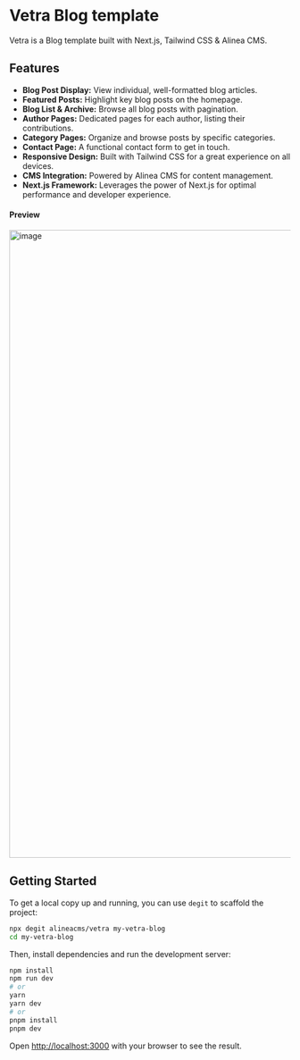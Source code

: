 # Vetra Blog template

Vetra is a Blog template built with Next.js, Tailwind CSS & Alinea CMS.

## Features

- **Blog Post Display:** View individual, well-formatted blog articles.
- **Featured Posts:** Highlight key blog posts on the homepage.
- **Blog List & Archive:** Browse all blog posts with pagination.
- **Author Pages:** Dedicated pages for each author, listing their contributions.
- **Category Pages:** Organize and browse posts by specific categories.
- **Contact Page:** A functional contact form to get in touch.
- **Responsive Design:** Built with Tailwind CSS for a great experience on all devices.
- **CMS Integration:** Powered by Alinea CMS for content management.
- **Next.js Framework:** Leverages the power of Next.js for optimal performance and developer experience.

#### Preview

<img width="1175" height="1124" alt="image" src="https://github.com/user-attachments/assets/8bcffc58-1f31-4aaf-8163-24953ceca85e" />


## Getting Started

To get a local copy up and running, you can use `degit` to scaffold the project:

```bash
npx degit alineacms/vetra my-vetra-blog
cd my-vetra-blog
```

Then, install dependencies and run the development server:

```bash
npm install
npm run dev
# or
yarn
yarn dev
# or
pnpm install
pnpm dev
```

Open [http://localhost:3000](http://localhost:3000) with your browser to see the result.
